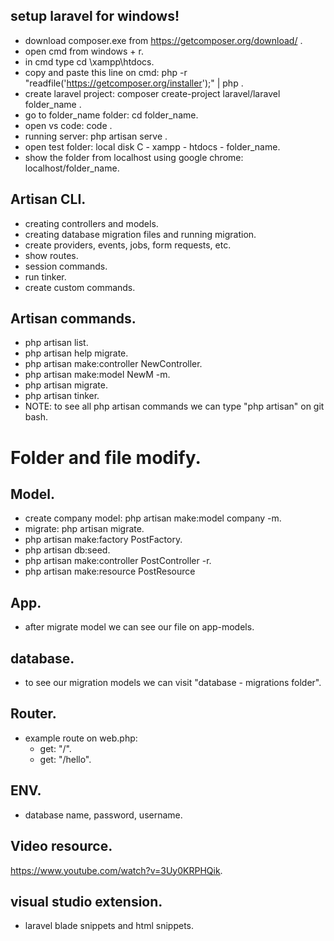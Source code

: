 ## setup laravel for windows!
* download composer.exe from https://getcomposer.org/download/ .
* open cmd from windows + r.
* in cmd type cd \xampp\htdocs.
* copy and paste this line on cmd: php -r "readfile('https://getcomposer.org/installer');" | php .
* create laravel project: composer create-project laravel/laravel folder_name .
* go to folder_name folder: cd folder_name.
* open vs code: code .
* running server: php artisan serve .
* open test folder: local disk C - xampp - htdocs - folder_name.
* show the folder from localhost using google chrome: localhost/folder_name.

## Artisan CLI.
* creating controllers and models.
* creating database migration files and running migration.
* create providers, events, jobs, form requests, etc.
* show routes.
* session commands.
* run tinker.
* create custom commands.

## Artisan commands.
* php artisan list.
* php artisan help migrate.
* php artisan make:controller NewController.
* php artisan make:model NewM -m.
* php artisan migrate.
* php artisan tinker.
* NOTE: to see all php artisan commands we can type "php artisan" on git bash.

# Folder and file modify.
## Model.
* create company model: php artisan make:model company -m.
* migrate: php artisan migrate.
* php artisan make:factory PostFactory.
* php artisan db:seed.
* php artisan make:controller PostController -r.
* php artisan make:resource PostResource
## App.
* after migrate model we can see our file on app-models.
## database.
* to see our migration models we can visit "database - migrations folder".
## Router.
* example route on web.php: 
   - get: "/".
   - get: "/hello".
## ENV.
* database name, password, username.

## Video resource.
https://www.youtube.com/watch?v=3Uy0KRPHQik.

## visual studio extension.
* laravel blade snippets and html snippets.